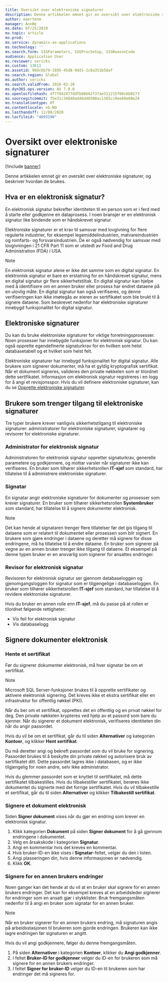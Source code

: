 ```yaml
---
title: Oversikt over elektroniske signaturer
description: Denne artikkelen emnet gir en oversikt over elektroniske signaturer, og beskriver hvordan de brukes.
author: maertenm
manager: AnnBe
ms.date: 07/25/2019
ms.topic: article
ms.prod: ''
ms.service: dynamics-ax-applications
ms.technology: ''
ms.search.form: SIGParameters, SIGProcSetup, SIGReasonCode
audience: Application User
ms.reviewer: sericks
ms.custom: 13611
ms.assetid: 98dc6b79-1895-45d8-9dd1-2c8a351b58af
ms.search.region: Global
ms.author: sericks
ms.search.validFrom: 2016-02-28
ms.dyn365.ops.version: AX 7.0.0
ms.openlocfilehash: df7f842477ddfb88662f37ae311215f08c6b0173
ms.sourcegitcommit: f5e31c34640add6d40308ac1365cc0ee60e60e24
ms.translationtype: HT
ms.contentlocale: nb-NO
ms.lasthandoff: 12/08/2020
ms.locfileid: "4693190"
---
```

# <a name="electronic-signatures-overview"></a>Oversikt over elektroniske signaturer

[!include [banner](../includes/banner.md)]

Denne artikkelen emnet gir en oversikt over elektroniske signaturer, og beskriver hvordan de brukes.

## <a name="what-is-an-electronic-signature"></a>Hva er en elektronisk signatur?

En elektronisk signatur bekrefter identiteten til en person som er i ferd med å starte eller godkjenne en dataprosess. I noen bransjer er en elektronisk signatur like bindende som er håndskrevet signatur.

Elektroniske signaturer er et krav til samsvar med lovgivning for flere regulerte industrier, for eksempel legemiddelindustrien, matvareindustrien og romfarts- og forsvarsindustrien. De er også nødvendig for samsvar med lovgivningen i 21 CFR Part 11 som er utstedt av Food and Drug Administration (FDA) i USA.

> [!NOTE]
> En elektronisk signatur alene er ikke det samme som en digital signatur. En elektronisk signatur er bare en erstatning for en håndskrevet signatur, mens en digital signatur gir flere sikkerhetstiltak. En digital signatur kan hjelpe med å identifisere om en annen bruker eller prosess har endret dataene på en ulovlig måte. En digital signatur kan også verifiseres, og denne verifiseringen kan ikke imøtegås av eieren av sertifikatet som ble brukt til å signere dataene. Som beskrevet nedenfor har elektroniske signaturer innebygd funksjonalitet for digital signatur.

## <a name="electronic-signatures"></a>Elektroniske signaturer

Du kan du bruke elektroniske signaturer for viktige forretningsprosesser. Noen prosesser har innebygde funksjoner for elektronisk signatur. Du kan også opprette egendefinerte signaturkrav for en hvilken som helst databasetabell og et hvilket som helst felt.

Elektroniske signaturer har innebygd funksjonalitet for digital signatur. Alle brukere som signerer dokumenter, må ha et gyldig kryptografisk sertifikat. Når et dokument signeres, valideres den private nøkkelen som er tilordnet dette sertifikatet. Informasjon om elektronisk signatur registreres i en logg for å angi et revisjonsspor. Hvis du vil definere elektroniske signaturer, kan du se [Opprette elektroniske signaturer](tasks/set-up-electronic-signatures.md).

## <a name="users-who-require-access-to-electronic-signatures"></a>Brukere som trenger tilgang til elektroniske signaturer

Tre typer brukere krever vanligvis sikkerhetstilgang til elektroniske signaturer: administratorer for elektroniske signaturer, signatarer og revisorer for elektroniske signaturer.

### <a name="electronic-signature-administrator"></a>Administrator for elektronisk signatur

Administratoren for elektronisk signatur oppretter signaturkrav, generelle parametere og godkjennere, og mottar varsler når signaturer ikke kan verifiseres. En bruker som tilhører sikkerhetsrollen **IT-sjef** som standard, har tillatelse til å administrere elektroniske signaturer.

### <a name="signer"></a>Signatar

En signatar angir elektroniske signaturer for dokumenter og prosesser som krever signaturer. En bruker som tilhører sikkerhetsrollen **Systembruker** som standard, har tillatelse til å signere dokumenter elektronisk.

> [!NOTE]
> Det kan hende at signataren trenger flere tillatelser før det gis tilgang til dataene som er relatert til dokumentet eller prosessen som blir signert. En brukere som gjøre endringer i dataene og deretter må signere for disse endringene, må ha tillatelse til å endre dataene. En bruker som signerer på vegne av en annen bruker trenger ikke tilgang til dataene. Et eksempel på denne typen bruker er en ansvarlig som signerer for ansattes endringer.

### <a name="electronic-signature-auditor"></a>Revisor for elektronisk signatur

Revisoren for elektronisk signatur ser gjennom databaseloggen og gjenomgangsloggen for signatur som er tilgjengelige i databaseloggen. En bruker som tilhører sikkerhetsrollen **IT-sjef** som standard, har tillatelse til å revidere elektroniske signaturer.

Hvis du bruker en annen rolle enn **IT-sjef**, må du passe på at rollen er tilordnet følgende rettigheter:

- Vis feil for elektronisk signatur
- Vis databaselogg

## <a name="signing-documents-electronically"></a>Signere dokumenter elektronisk

### <a name="get-a-certificate"></a>Hente et sertifikat

Før du signerer dokumenter elektronisk, må hver signatar be om et sertifikat.

> [!NOTE]
> Microsoft SQL Server-funksjoner brukes til å opprette sertifikater og aktivere elektronisk signering. Det kreves ikke et ekstra sertifikat eller en infrastruktur for offentlig nøkkel (PKI).

Når du ber om et sertifikat, opprettes det en offentlig og en privat nøkkel for deg. Den private nøkkelen krypteres ved hjelp av et passord som bare du kjenner. Når du signerer et dokument elektronisk, verifiseres identiteten din når du angir passordet.

Hvis du vil be om et sertifikat, går du til siden **Alternativer** og kategorien **Kontoer**, og klikker  **Hent sertifikat**.

Du må deretter angi og bekreft passordet som du vil bruke for signering. Passordet brukes til å beskytte din private nøkkel og autorisere bruk av sertifikatet ditt. Dette passordet lagres ikke i databasen, og er ikke tilgjengelig for noen andre, selv ikke administrator.

Hvis du glemmer passordet som er knyttet til sertifikatet, må dette sertifikatet tilbakestilles. Hvis du tilbakestiller sertifikatet, berøres ikke dokumentet du signerte med det forrige sertifikatet. Hvis du vil tilbakestille et sertifikat, går du til siden **Alternativer** og klikker **Tilbakestill sertifikat**.

### <a name="sign-a-document-electronically"></a>Signere et dokument elektronisk

Siden **Signer dokument** vises når du gjør en endring som krever en elektronisk signatur.

1. Klikk kategorien **Dokument** på siden **Signer dokument** for å gå gjennom endringene i dokumentet.
2. Velg en årsakskode i kategorien **Signatur**.
3. Angi en kommentar hvis det kreves en kommentar.
4. Hvis bruker-ID-en ikke vises i **Signatar**-feltet, velger du den i listen.
5. Angi plasseringen din, hvis denne informasjonen er nødvendig.
6. Klikk **OK**.

### <a name="sign-for-another-users-changes"></a>Signere for en annen brukers endringer

Noen ganger kan det hende at du vil at en bruker skal signere for en annen brukers endringer. Det kan for eksempel kreves at en arbeidsleder signerer for endringer som en ansatt gjør i stykklister. Bruk fremgangsmåten nedenfor til å angi en bruker som signatar for en annen bruker.

> [!NOTE]
> Når en bruker signerer for en annen brukers endring, må signaturen angis på arbeidsstasjonen til brukeren som gjorde endringen. Brukeren kan ikke lagre endringen før signaturen er angitt.

Hvis du vil angi godkjennere, følger du denne fremgangsmåten.

1. På siden **Alternativer** i kategorien **Kontoer**, klikker du **Angi godkjenner**.
2. I feltet **Bruker-ID for godkjenner** velger du ID-en for brukeren som må signere for en annen brukers endringer.
3. I feltet **Signer for bruker-ID** velger du ID-en til brukeren som har endringer det må signeres for.
